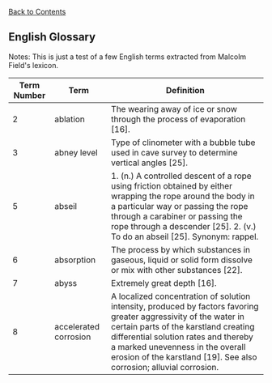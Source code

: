 [Back to Contents](README.md)

## English Glossary

Notes: This is just a test of a few English terms extracted from Malcolm Field's
lexicon.

| Term Number | Term | Definition |
| ----------- | ---- | ---------- |
| 2 | ablation | The wearing away of ice or snow through the process of evaporation [16].  |
| 3 | abney level | Type of clinometer with a bubble tube used in cave survey to determine vertical angles [25].  |
| 5 | abseil | 1. (n.) A controlled descent of a rope using friction obtained by either wrapping the rope around the body in a particular way or passing the rope through a carabiner or passing the rope through a descender [25].  2. (v.) To do an abseil [25].  Synonym: rappel. |
| 6 | absorption | The process by which substances in gaseous, liquid or solid form dissolve or mix with other substances [22]. |
| 7 | abyss | Extremely great depth [16].  |
| 8 | accelerated corrosion | A localized concentration of solution intensity, produced by factors favoring greater aggressivity of the water in certain parts of the karstland creating differential solution rates and thereby a marked unevenness in the overall erosion of the karstland [19]. See also corrosion; alluvial corrosion. |


